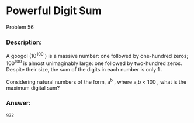 # Powerful Digit Sum
Problem 56
### Description:
A googol (10<sup>100</sup>
) is a massive number: one followed by one-hundred zeros; 100<sup>100</sup>
 is almost unimaginably large: one followed by two-hundred zeros. Despite their size, the sum of the digits in each number is only 1
.

Considering natural numbers of the form, a<sup>b</sup>
, where a,b < 100
, what is the maximum digital sum?

### Answer:
```
972
```
